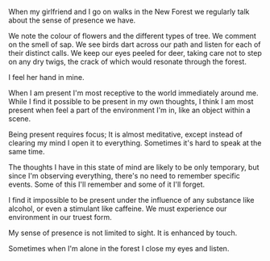 When my girlfriend and I go on walks in the New Forest we regularly talk about the sense of presence we have.

We note the colour of flowers and the different types of tree. We comment on the smell of sap. We see birds dart across our path and listen for each of their distinct calls. We keep our eyes peeled for deer, taking care not to step on any dry twigs, the crack of which would resonate through the forest.

I feel her hand in mine.

When I am present I'm most receptive to the world immediately around me. While I find it possible to be present in my own thoughts, I think I am most present when feel a part of the environment I'm in, like an object within a scene.

Being present requires focus; It is almost meditative, except instead of clearing my mind I open it to everything. Sometimes it's hard to speak at the same time.

The thoughts I have in this state of mind are likely to be only temporary, but since I'm observing everything, there's no need to remember specific events. Some of this I'll remember and some of it I'll forget.

I find it impossible to be present under the influence of any substance like alcohol, or even a stimulant like caffeine. We must experience our environment in our truest form.

My sense of presence is not limited to sight. It is enhanced by touch.

Sometimes when I'm alone in the forest I close my eyes and listen.

<!-- There is a connection between oneself and the environment they're in, since our sense of presence is entirely perceptual. -->